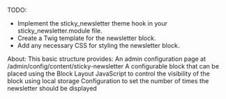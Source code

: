 
TODO:
- Implement the sticky_newsletter theme hook in your sticky_newsletter.module file.
- Create a Twig template for the newsletter block.
- Add any necessary CSS for styling the newsletter block.

About:
This basic structure provides:
An admin configuration page at /admin/config/content/sticky-newsletter
A configurable block that can be placed using the Block Layout
JavaScript to control the visibility of the block using local storage
Configuration to set the number of times the newsletter should be displayed
